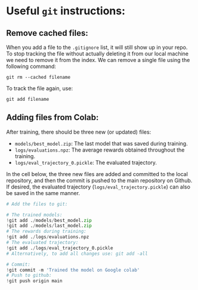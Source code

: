 # Useful `git` instructions:

## Remove cached files:
When you add a file to the `.gitignore` list, it will still show up in your repo. 
To stop tracking the file without actually deleting it from our local machine 
we need to remove it from the index. We can remove a single file using the following command:
```commandline
git rm --cached filename
```
To track the file again, use:
```commandline
git add filename
```

## Adding files from Colab:
After training, there should be three new (or updated) files:
- `models/best_model.zip`: The last model that was saved during training.
- `logs/evaluations.npz`: The average rewards obtained throughout the training.
- `logs/eval_trajectory_0.pickle`: The evaluated trajectory.

In the cell below, the three new files are added and committed to the local repository, 
and then the commit is pushed to the main repository on Github. If desired, the evaluated 
trajectory (`logs/eval_trajectory.pickle`) can also be saved in the same manner.

```python
# Add the files to git:

# The trained models:
!git add ./models/best_model.zip
!git add ./models/last_model.zip
# The rewards during training:
!git add ./logs/evaluations.npz
# The evaluated trajectory:
!git add ./logs/eval_trajectory_0.pickle
# Alternatively, to add all changes use: git add -all

# Commit:
!git commit -m 'Trained the model on Google colab'
# Push to github:
!git push origin main
```

